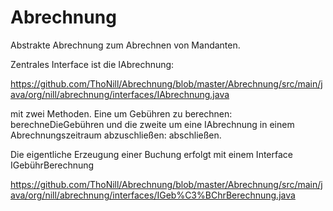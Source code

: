 Abrechnung
=====

Abstrakte Abrechnung zum Abrechnen von Mandanten.

Zentrales Interface ist die IAbrechnung:

https://github.com/ThoNill/Abrechnung/blob/master/Abrechnung/src/main/java/org/nill/abrechnung/interfaces/IAbrechnung.java

mit zwei Methoden. Eine um Gebühren zu berechnen: berechneDieGebühren
und die zweite um eine IAbrechnung in einem Abrechnungszeitraum
abzuschließen: abschließen.

Die eigentliche Erzeugung einer Buchung erfolgt mit einem Interface IGebührBerechnung

https://github.com/ThoNill/Abrechnung/blob/master/Abrechnung/src/main/java/org/nill/abrechnung/interfaces/IGeb%C3%BChrBerechnung.java


